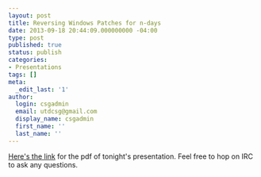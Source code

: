 ```yaml
---
layout: post
title: Reversing Windows Patches for n-days
date: 2013-09-18 20:44:09.000000000 -04:00
type: post
published: true
status: publish
categories:
- Presentations
tags: []
meta:
  _edit_last: '1'
author:
  login: csgadmin
  email: utdcsg@gmail.com
  display_name: csgadmin
  first_name: ''
  last_name: ''
---
```


[Here's the link](https://csg.utdallas.edu/wp-content/uploads/2013/09/Reversing-Windows-patches-for-n-days.pdf) for the pdf of tonight's presentation. Feel free to hop on IRC to ask any questions.
